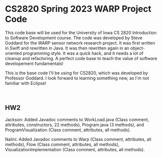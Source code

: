 # CS2820 Spring 2023 WARP Project Code
This code base will be used for the University of Iowa CS 2820 Introduction to Software
Development course. The code was developed by Steve Goddard for the WARP sensor network 
research project. It was first written in Swift and rewritten in Java. It was then 
rewritten again in an object-oriented programming style. It was a quick
hack, and it needs a lot of cleanup and refactoring. A perfect code base to teach
the value of software developement fundamentals!


This is the base code I'll be using for CS2820, which was developed by Professor Goddard. I look forward to learning something new, as I'm not familiar with Eclipse!

<br>

## HW2
Jackson: Added Javadoc comments to WorkLoad.java (Class comment, attributes, constructors, 22 methods), 
Program.java (3 methods), and ProgramVisualization (Class comment, attributes, all methods). 

Nalini: Added Javadoc comments to Warp (Class comment, attributes, all methods),
Flow (Class comment, attributes, all methods), VisualizationImplementation (Class comment, attributes, all methods).